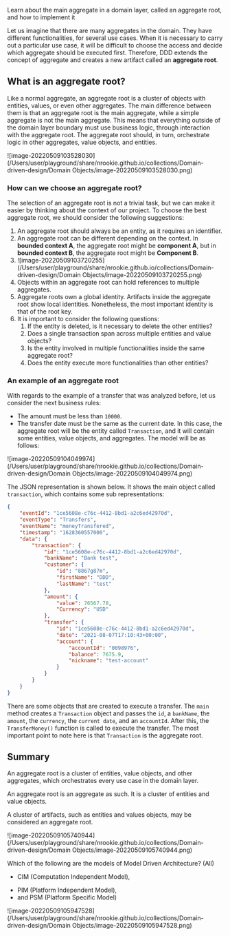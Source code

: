 Learn about the main aggregate in a domain layer, called an aggregate root, and how to implement it





Let us imagine that there are many aggregates in the domain. They have different functionalities, for several use cases. When it is necessary to carry out a particular use case, it will be difficult to choose the access and decide which aggregate should be executed first. Therefore, DDD extends the concept of aggregate and creates a new artifact called an **aggregate root**.



## What is an aggregate root? 



Like a normal aggregate, an aggregate root is a cluster of objects with entities, values, or even other aggregates. The main difference between them is that an aggregate root is the main aggregate, while a simple aggregate is not the main aggregate. This means that everything outside of the domain layer boundary must use business logic, through interaction with the aggregate root. The aggregate root should, in turn, orchestrate logic in other aggregates, value objects, and entities.



![image-20220509103528030](/Users/user/playground/share/nrookie.github.io/collections/Domain-driven-design/Domain Objects/image-20220509103528030.png)





### How can we choose an aggregate root?



The selection of an aggregate root is not a trivial task, but we can make it easier by thinking about the context of our project. To choose the best aggregate root, we should consider the following suggestions:



1. An aggregate root should always be an entity, as it requires an identifier.
2. An aggregate root can be different depending on the context. In **bounded context A**, the aggregate root might be **component A**, but in **bounded context B**, the aggregate root might be **Component B**.
3. ![image-20220509103720255](/Users/user/playground/share/nrookie.github.io/collections/Domain-driven-design/Domain Objects/image-20220509103720255.png)
4. Objects within an aggregate root can hold references to multiple aggregates.
5. Aggregate roots own a global identity. Artifacts inside the aggregate root show local identities. Nonetheless, the most important identity is that of the root key.
6. It is important to consider the following questions:
   1. If the entity is deleted, is it necessary to delete the other entities?
   2. Does a single transaction span across multiple entities and value objects?
   3. Is the entity involved in multiple functionalities inside the same aggregate root?
   4. Does the entity execute more functionalities than other entities?





### An example of an aggregate root



With regards to the example of a transfer that was analyzed before, let us consider the next business rules:

- The amount must be less than `10000`.
- The transfer date must be the same as the current date. In this case, the aggregate root will be the entity called `Transaction`, and it will contain some entities, value objects, and aggregates. The model will be as follows:



![image-20220509104049974](/Users/user/playground/share/nrookie.github.io/collections/Domain-driven-design/Domain Objects/image-20220509104049974.png)



The JSON representation is shown below. It shows the main object called `transaction`, which contains some sub representations:



``` json
{
    "eventId": "1ce5608e-c76c-4412-8bd1-a2c6ed42970d",
    "eventType": "Transfers",
    "eventName": "moneyTransfered",
    "timestamp": "1628360557000",
    "data": {
        "transaction": {
            "id": "1ce5608e-c76c-4412-8bd1-a2c6ed42970d",
            "bankName": "Bank test",
            "customer": {
                "id": "8867g87m",
                "firstName": "DDD",
                "lastName": "test"
            },
            "amount": {
                "value": 76567.78,
                "Currency": "USD"
            },
            "transfer": {
                "id": "1ce5608e-c76c-4412-8bd1-a2c6ed42970d",
                "date": "2021-08-07T17:10:43+00:00",
                "account": {
                    "accountId": "0098976",
                    "balance": 7675.9,
                    "nickname": "test-account"
                }
            }
        }
    }
}
```



There are some objects that are created to execute a transfer. The `main` method creates a `Transaction` object and passes the `id`, a `bankName`, the `amount`, the `currency`, the `current date`, and an `accountId`. After this, the `TransferMoney()` function is called to execute the transfer. The most important point to note here is that `Transaction` is the aggregate root.





## Summary

An aggregate root is a cluster of entities, value objects, and other aggregates, which orchestrates every use case in the domain layer.







An aggregate root is an aggregate as such. It is a cluster of entities and value objects.



A cluster of artifacts, such as entities and values objects, may be considered an aggregate root.



![image-20220509105740944](/Users/user/playground/share/nrookie.github.io/collections/Domain-driven-design/Domain Objects/image-20220509105740944.png)





Which of the following are the models of Model Driven Architecture? (All)

- CIM (Computation Independent Model),

* PIM (Platform Independent Model),
* and PSM (Platform Specific Model)



![image-20220509105947528](/Users/user/playground/share/nrookie.github.io/collections/Domain-driven-design/Domain Objects/image-20220509105947528.png)





